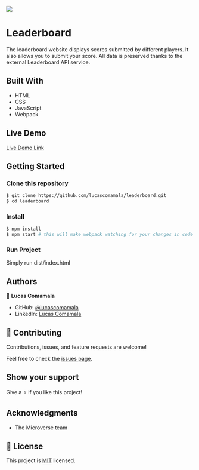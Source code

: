 ![](https://img.shields.io/badge/Microverse-blueviolet)

# Leaderboard

The leaderboard website displays scores submitted by different players. It also allows you to submit your score. All data is preserved thanks to the external Leaderboard API service.

## Built With

- HTML
- CSS
- JavaScript
- Webpack

## Live Demo

[Live Demo Link](https://lucascomamala.github.io/leaderboard/)


## Getting Started

### Clone this repository

```bash
$ git clone https://github.com/lucascomamala/leaderboard.git
$ cd leaderboard
```

### Install

```bash
$ npm install
$ npm start # this will make webpack watching for your changes in code
```

### Run Project

Simply run dist/index.html

## Authors

👤 **Lucas Comamala**

- GitHub: [@lucascomamala](https://github.com/lucascomamala/)
- LinkedIn: [Lucas Comamala](https://linkedin.com/in/lucas-comamala/)

## 🤝 Contributing

Contributions, issues, and feature requests are welcome!

Feel free to check the [issues page](../../issues/).

## Show your support

Give a ⭐️ if you like this project!

## Acknowledgments

- The Microverse team

## 📝 License

This project is [MIT](./LICENSE) licensed.

